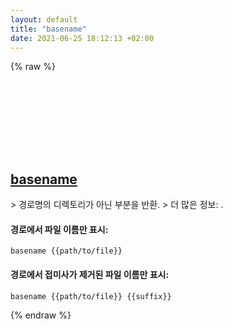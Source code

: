 ```yaml
---
layout: default
title: "basename"
date: 2021-06-25 18:12:13 +02:00
---
```

{% raw %}
<h2 id="basename">
  <a href="/ko/common/basename.html">basename</a> <a href="#basename"><svg class="icon">
    <use href="/assets/images/unicode_sprite.svg#link" />
  </svg></a>
</h2>
> 경로명의 디렉토리가 아닌 부분을 반환.
> 더 많은 정보: <https://www.gnu.org/software/coreutils/basename>.

#### 경로에서 파일 이름만 표시:
```shell
basename {{path/to/file}}
```
#### 경로에서 접미사가 제거된 파일 이름만 표시:
```shell
basename {{path/to/file}} {{suffix}}
```
{% endraw %}